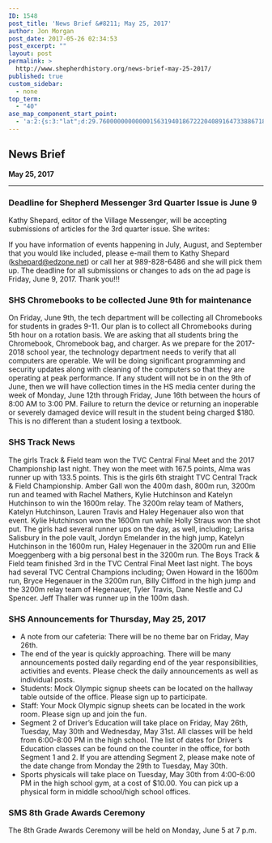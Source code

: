 ```yaml
---
ID: 1548
post_title: 'News Brief &#8211; May 25, 2017'
author: Jon Morgan
post_date: 2017-05-26 02:34:53
post_excerpt: ""
layout: post
permalink: >
  http://www.shepherdhistory.org/news-brief-may-25-2017/
published: true
custom_sidebar:
  - none
top_term:
  - "40"
ase_map_component_start_point:
  - 'a:2:{s:3:"lat";d:29.760000000000001563194018672220408916473388671875;s:3:"lng";d:-95.3799999999999954525264911353588104248046875;}'
---
```

<h2>News Brief</h2>
<strong>May 25, 2017</strong>

<hr />

<h3>Deadline for Shepherd Messenger 3rd Quarter Issue is June 9</h3>
Kathy Shepard, editor of the Village Messenger, will be accepting submissions of articles for the 3rd quarter issue. She writes:

If you have information of events happening in July, August, and September that you would like included, please e-mail them to Kathy Shepard (<a href="mailto:kshepard@edzone.net">kshepard@edzone.net</a>) or call her at 989-828-6486 and she will pick them up.
The deadline for all submissions or changes to ads on the ad page is
Friday, June 9, 2017. Thank you!!!
<h3>SHS Chromebooks to be collected June 9th for maintenance</h3>
On Friday, June 9th, the tech department will be collecting all Chromebooks for students in grades 9-11. Our plan is to collect all Chromebooks during 5th hour on a rotation basis. We are asking that all students bring the Chromebook, Chromebook bag, and charger.
As we prepare for the 2017-2018 school year, the technology department needs to verify that all computers are operable. We will be doing significant programming and security updates along with cleaning of the computers so that they are operating at peak performance.
If any student will not be in on the 9th of June, then we will have collection times in the HS media center during the week of Monday, June 12th through Friday, June 16th between the hours of 8:00 AM to 3:00 PM.
Failure to return the device or returning an inoperable or severely damaged device will result in the student being charged $180. This is no different than a student losing a textbook.
<h3>SHS Track News</h3>
The girls Track &amp; Field team won the TVC Central Final Meet and the 2017 Championship last night. They won the meet with 167.5 points, Alma was runner up with 133.5 points. This is the girls 6th straight TVC Central Track &amp; Field
Championship. Amber Gall won the 400m dash, 800m run, 3200m run and teamed with Rachel Mathers, Kylie Hutchinson
and Katelyn Hutchinson to win the 1600m relay. The 3200m relay team of Mathers, Katelyn Hutchinson, Lauren Travis and Haley Hegenauer also won that event. Kylie Hutchinson won the 1600m run while Holly Straus won the shot put. The girls had several runner ups on the day, as well, including; Larisa Salisbury in the pole vault, Jordyn Emelander in the
high jump, Katelyn Hutchinson in the 1600m run, Haley Hegenauer in the 3200m run and Ellie Moeggenberg with a big personal best in the 3200m run.
The Boys Track &amp; Field team finished 3rd in the TVC Central Final Meet last night. The boys had several TVC Central Champions including; Owen Howard in the 1600m run, Bryce Hegenauer in the 3200m run, Billy Clifford in the high jump and the 3200m relay team of Hegenauer, Tyler Travis, Dane Nestle and CJ Spencer. Jeff Thaller was runner up in the 100m dash.
<h3>SHS Announcements for Thursday, May 25, 2017</h3>
<ul>
 	<li>A note from our cafeteria: There will be no theme bar on Friday, May 26th.</li>
 	<li>The end of the year is quickly approaching. There will be many announcements posted daily regarding end of the year responsibilities, activities and events. Please check the daily announcements as well as individual posts.</li>
 	<li>Students: Mock Olympic signup sheets can be located on the hallway table outside of the office. Please sign up to participate.</li>
 	<li>Staff: Your Mock Olympic signup sheets can be located in the work room. Please sign up and join the fun.</li>
 	<li>Segment 2 of Driver’s Education will take place on Friday, May 26th, Tuesday, May 30th and Wednesday, May 31st. All classes will be held from 6:00-8:00 PM in the high school. The list of dates for Driver’s Education classes can be found on the counter in the office, for both Segment 1 and 2. If you are attending Segment 2, please make note of the date change from Monday the 29th to Tuesday, May 30th.</li>
 	<li>Sports physicals will take place on Tuesday, May 30th from 4:00-6:00 PM in the high school gym, at a cost of $10.00. You can pick up a physical form in middle school/high school offices.</li>
</ul>
<h3>SMS 8th Grade Awards Ceremony</h3>
The 8th Grade Awards Ceremony will be held on Monday, June 5 at 7 p.m.